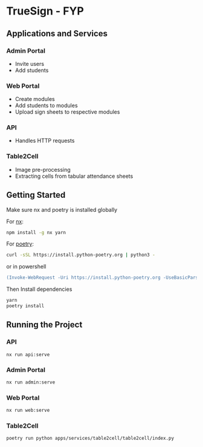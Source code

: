 # TrueSign - FYP

## Applications and Services

### Admin Portal

- Invite users
- Add students

### Web Portal

- Create modules
- Add students to modules
- Upload sign sheets to respective modules

### API

- Handles HTTP requests

### Table2Cell

- Image pre-processing
- Extracting cells from tabular attendance sheets

## Getting Started

Make sure nx and poetry is installed globally

For [nx](https://nx.dev/getting-started/installation):

```bash
npm install -g nx yarn
```

For [poetry](https://python-poetry.org/docs/#installation):

```bash
curl -sSL https://install.python-poetry.org | python3 -
```

or in powershell

```ps
(Invoke-WebRequest -Uri https://install.python-poetry.org -UseBasicParsing).Content | py -
```

Then Install dependencies

```bash
yarn
poetry install
```

## Running the Project

### API

```base
nx run api:serve
```

### Admin Portal

```bash
nx run admin:serve
```

### Web Portal

```bash
nx run web:serve
```

### Table2Cell

```base
poetry run python apps/services/table2cell/table2cell/index.py
```

